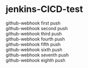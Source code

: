 # jenkins-CICD-test
github-webhook first push<br/>
github-webhook second push<br/>
github-webhook third push<br/>
github-webhook fourth push<br/>
github-webhook fifth push<br/>
github-webhook sixth push<br/>
github-webhook seventh push<br/>
github-webhook eighth push<br/>
